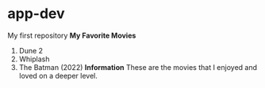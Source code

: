 # app-dev
My first repository
    **My Favorite Movies**
  1. Dune 2
  2. Whiplash
  3. The Batman (2022)
    **Information**
These are the movies that I enjoyed and loved on a deeper level.
